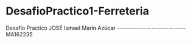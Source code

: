 # DesafioPractico1-Ferreteria
Desafío Practico
JOSÉ Ismael Marin Azúcar  ----------------------------MA162235
